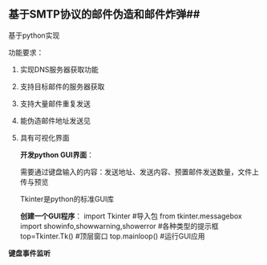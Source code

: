 ## 基于SMTP协议的邮件伪造和邮件炸弹##

基于python实现

功能要求：

1. 实现DNS服务器获取功能

2. 支持目标邮件的服务器获取

3. 支持大量邮件重复发送

4. 能伪造邮件地址发送见

5. 具有可视化界面

   

   **开发python GUI界面**：

   需要通过键盘输入的内容：发送地址、发送内容、预置邮件发送数量，文件上传与预览

   Tkinter是python的标准GUI库

   **创建一个GUI程序**：
import Tkinter  #导入包
from tkinter.messagebox import showinfo,showwarning,showerror #各种类型的提示框
top=Tkinter.Tk() #顶层窗口
top.mainloop()  #运行GUI应用

**键盘事件监听**



